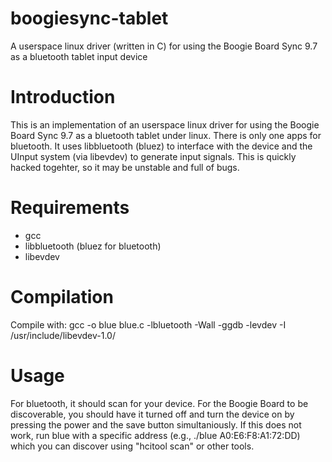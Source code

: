 # boogiesync-tablet
A userspace linux driver (written in C) for using the Boogie Board Sync 9.7 as a bluetooth tablet input device 

# Introduction

This is an implementation of an userspace linux driver for using the Boogie Board Sync 9.7 as a bluetooth tablet under linux.  There is only one apps for bluetooth.  It uses libbluetooth (bluez) to interface with the device and the UInput system (via libevdev) to generate input signals. This is quickly hacked togehter, so it may be unstable and full of bugs.

# Requirements

- gcc
- libbluetooth (bluez for bluetooth)
- libevdev


# Compilation

Compile with: gcc -o blue blue.c -lbluetooth -Wall -ggdb -levdev -I /usr/include/libevdev-1.0/

# Usage

For bluetooth, it should scan for your device. For the Boogie Board to be discoverable, you should have it turned off and turn the device on by pressing the power and the save button simultaniously. If this does not work, run blue with a specific address (e.g., ./blue A0:E6:F8:A1:72:DD) which you can discover using "hcitool scan" or other tools.
